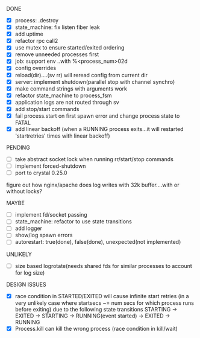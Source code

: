 DONE
- [x] process: .destroy
- [x] state_machine: fix listen fiber leak
- [x] add uptime
- [x] refactor rpc call2
- [x] use mutex to ensure started/exited ordering
- [x] remove unneeded processes first
- [x] job: support env ..with %<process_num>02d
- [x] config overrides
- [x] reload(dir)....(sv rr) will reread config from current dir
- [x] server: implement shutdown(parallel stop with channel synchro)
- [x] make command strings with arguments work
- [x] refactor state_machine to process_fsm
- [x] application logs are not routed through sv
- [x] add stop/start commands
- [x] fail process.start on first spawn error and change process state to FATAL
- [x] add linear backoff (when a RUNNING process exits...it will restarted 'startretries' times with linear backoff)

PENDING
- [ ] take abstract socket lock when running rr/start/stop commands
- [ ] implement forced-shutdown
- [ ] port to crystal 0.25.0

figure out how nginx/apache does log writes with 32k buffer....with or without locks?

MAYBE
- [ ] implement fd/socket passing
- [ ] state_machine: refactor to use state transitions
- [ ] add logger
- [ ] show/log spawn errors
- [ ] autorestart: true(done), false(done), unexpected(not implemented)

UNLIKELY
- [ ] size based logrotate(needs shared fds for similar processes to account for log size)

DESIGN ISSUES
- [x] race condition in STARTED/EXITED will cause infinite start retries (in a very unlikely case where startsecs ~= num secs for which process runs before exiting)
    due to the following state transitions
    STARTING -> EXITED -> STARTING -> RUNNING(event started) -> EXITED -> RUNNING
- [x] Process.kill can kill the wrong process (race condition in kill/wait)
